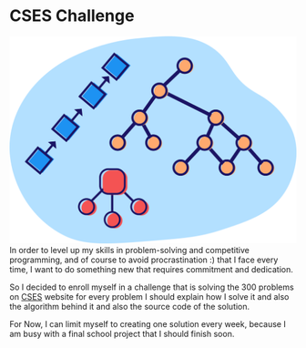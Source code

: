 # CSES Challenge
<img src="../img/blogImg/algo&ds.png">
<br>
In order to level up my skills in problem-solving and competitive programming, and of course to avoid procrastination :) that I face every time, I want to do something new that requires commitment and dedication.

So I decided to enroll myself in a challenge that is solving the 300 problems on [CSES](http://cses.fi/) website for every problem I should explain how I solve it and also the algorithm behind it and also the source code of the solution.

For Now, I can limit myself to creating one solution every week, because I am busy with a final school project that I should finish soon.